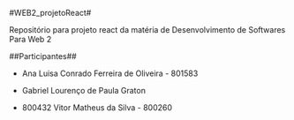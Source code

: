 #WEB2_projetoReact#

Repositório para projeto react da matéria de Desenvolvimento de Softwares Para Web 2

##Participantes##

- Ana Luisa Conrado Ferreira de Oliveira - 801583 

- Gabriel Lourenço de Paula Graton 

- 800432 Vitor Matheus da Silva - 800260